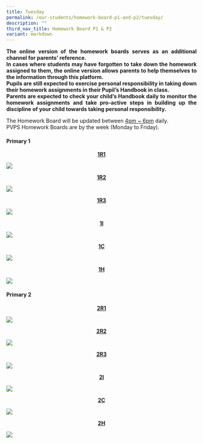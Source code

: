 ```yaml
---
title: Tuesday
permalink: /our-students/homework-board-p1-and-p2/tuesday/
description: ""
third_nav_title: Homework Board P1 & P2
variant: markdown
---
```

<p align="justify"><b>The online version of the homework boards serves as an additional channel for parents’ reference.<br>
In cases where students may have forgotten to take down the homework assigned to them, the online version allows parents to help themselves to the information through this platform.<br>
Pupils are still expected to exercise personal responsibility in taking down their homework assignments in their Pupil’s Handbook in class.<br>
Parents are expected to check your child’s Handbook daily to monitor the homework assignments and take pro-active steps in building up the discipline of your child towards taking personal responsibility.</b></p>
The Homework Board will be updated between <u>4pm ~ 6pm</u> daily. <br>
PVPS Homework Boards are by the week (Monday to Friday).

<h4> Primary 1</h4>

<div style="text-align: center;"><b><u>1R1</u></b></div>

![](/images/WhatsApp_Image_2024_01_09_at_2_47_58_PM.jpeg)

<div style="text-align: center;"><b><u>1R2</u></b></div>

![](/images/WhatsApp_Image_2024_01_09_at_2_47_58_PM__1_.jpeg)

<div style="text-align: center;"><b><u>1R3</u></b></div>

![](/images/WhatsApp_Image_2024_01_09_at_2_47_59_PM.jpeg)

<div style="text-align: center;"><b><u>1I</u></b></div>

![](/images/WhatsApp_Image_2024_01_09_at_2_47_59_PM__1_.jpeg)

<div style="text-align: center;"><b><u>1C</u></b></div>

![](/images/WhatsApp_Image_2024_01_09_at_2_48_00_PM.jpeg)

<div style="text-align: center;"><b><u>1H</u></b></div>

![](/images/WhatsApp_Image_2024_01_09_at_2_48_01_PM.jpeg)

<h4> Primary 2</h4>

<div style="text-align: center;"><b><u>2R1</u></b></div>

![](/images/WhatsApp_Image_2024_01_09_at_2_47_41_PM.jpeg)

<div style="text-align: center;"><b><u>2R2</u></b></div>

![](/images/WhatsApp_Image_2024_01_09_at_2_47_41_PM__1_.jpeg)

<div style="text-align: center;"><b><u>2R3</u></b></div>

![](/images/WhatsApp_Image_2024_01_09_at_2_47_42_PM.jpeg)

<div style="text-align: center;"><b><u>2I</u></b></div>

![](/images/WhatsApp_Image_2024_01_09_at_2_47_43_PM.jpeg)

<div style="text-align: center;"><b><u>2C</u></b></div>

![](/images/WhatsApp_Image_2024_01_09_at_2_47_43_PM__1_.jpeg)

<div style="text-align: center;"><b><u>2H</u></b></div>

![](/images/WhatsApp_Image_2024_01_09_at_2_47_44_PM.jpeg)